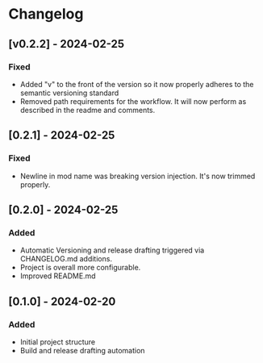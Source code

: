 # Changelog

## [v0.2.2] - 2024-02-25
### Fixed
- Added "v" to the front of the version so it now properly adheres to the semantic versioning standard
- Removed path requirements for the workflow. It will now perform as described in the readme and comments.

## [0.2.1] - 2024-02-25
### Fixed
- Newline in mod name was breaking version injection. It's now trimmed properly.

## [0.2.0] - 2024-02-25
### Added
- Automatic Versioning and release drafting triggered via CHANGELOG.md additions.
- Project is overall more configurable.
- Improved README.md

## [0.1.0] - 2024-02-20
### Added
- Initial project structure
- Build and release drafting automation